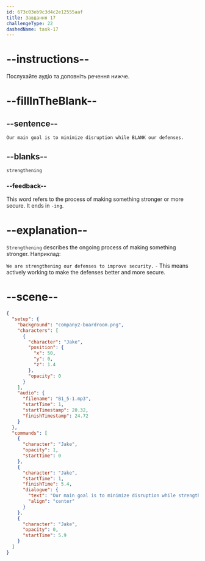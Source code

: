 ```yaml
---
id: 673c03eb9c3d4c2e12555aaf
title: Завдання 17
challengeType: 22
dashedName: task-17
---
```


<!-- (Audio) Jake: Our main goal is to minimize disruption while strengthening our defenses. -->

# --instructions--

Послухайте аудіо та доповніть речення нижче.

# --fillInTheBlank--

## --sentence--

`Our main goal is to minimize disruption while BLANK our defenses.`

## --blanks--

`strengthening`

### --feedback--

This word refers to the process of making something stronger or more secure. It ends in `-ing`.

# --explanation--

`Strengthening` describes the ongoing process of making something stronger. Наприклад:

`We are strengthening our defenses to improve security.` - This means actively working to make the defenses better and more secure.

# --scene--

```json
{
  "setup": {
    "background": "company2-boardroom.png",
    "characters": [
      {
        "character": "Jake",
        "position": {
          "x": 50,
          "y": 0,
          "z": 1.4
        },
        "opacity": 0
      }
    ],
    "audio": {
      "filename": "B1_5-1.mp3",
      "startTime": 1,
      "startTimestamp": 20.32,
      "finishTimestamp": 24.72
    }
  },
  "commands": [
    {
      "character": "Jake",
      "opacity": 1,
      "startTime": 0
    },
    {
      "character": "Jake",
      "startTime": 1,
      "finishTime": 5.4,
      "dialogue": {
        "text": "Our main goal is to minimize disruption while strengthening our defenses.",
        "align": "center"
      }
    },
    {
      "character": "Jake",
      "opacity": 0,
      "startTime": 5.9
    }
  ]
}
```
